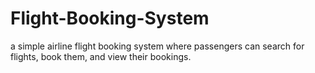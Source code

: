 # Flight-Booking-System
a simple airline flight booking system where passengers can search for flights, book them, and view their bookings.
